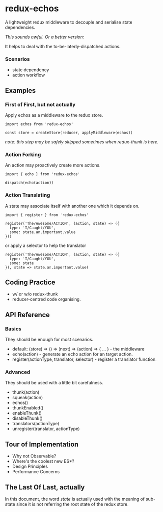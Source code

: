 # redux-echos
A lightweight redux middleware to decouple and serialise state dependencies.

_This sounds awful. Or a better version:_

It helps to deal with the to-be-laterly-dispatched actions.

### Scenarios
- state dependency
- action workflow

## Examples
### First of First, but not actually
Apply echos as a middleware to the redux store.
~~~~
import echos from 'redux-echos'

const store = createStore(reducer, applyMiddleware(echos))
~~~~
_note: this step may be safely skipped sometimes when redux-thunk is here._

### Action Forking
An action may proactively create more actions.
~~~~
import { echo } from 'redux-echos'

dispatch(echo(action))
~~~~

### Action Translating
A state may associate itself with another one which it depends on.
~~~~
import { register } from 'redux-echos'

register('The/Awesome/ACTION', (action, state) => ({
  type: 'I/Caught/YOU',
  some: state.an.important.value
}))
~~~~
or apply a selector to help the translator
~~~~
register('The/Awesome/ACTION', (action, state) => ({
  type: 'I/Caught/YOU',
  some: state
}), state => state.an.important.value)
~~~~

## Coding Practice
- w/ or w/o redux-thunk
- reducer-centred code organising.

## API Reference
### Basics
They should be enough for most scenarios.
- default: (store) => () => (next) => (action) => { ... } - the middleware
- echo(action) - generate an echo action for an target action.
- register(actionType, translator, selector) - register a translator function.

### Advanced
They should be used with a little bit carefulness.
- thunk(action)
- squeak(action)
- echos()
- thunkEnabled()
- enableThunk()
- disableThunk()
- translators(actionType)
- unregister(translator, actionType)

## Tour of Implementation
- Why not Observable?
- Where's the coolest new ES*?
- Design Principles
- Performance Concerns

## The Last Of Last, actually
In this document, the word _state_ is actually used with the meaning of sub-state since it is not referring the root state of the redux store.
